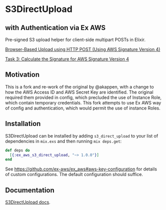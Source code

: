 # S3DirectUpload 
## with Authentication via Ex AWS
Pre-signed S3 upload helper for client-side multipart POSTs in Elixir.

[Browser-Based Upload using HTTP POST (Using AWS Signature Version 4)](http://docs.aws.amazon.com/AmazonS3/latest/API/sigv4-post-example.html)

[Task 3: Calculate the Signature for AWS Signature Version 4](http://docs.aws.amazon.com/general/latest/gr/sigv4-calculate-signature.html)

## Motivation
This is a fork and re-work of the original by @akappen, with a change to how the AWS Access ID and AWS Secret Key are 
identified. The original required them provided in config, which precluded the use of Instance Role, which contain 
temporary credentials. This fork attempts to use Ex AWS way of config and authentication, which would permit the use of 
instance Roles.

## Installation

S3DirectUpload can be installed by adding `s3_direct_upload` to your
list of dependencies in `mix.exs` and then running `mix deps.get`:

```elixir
def deps do
  [{:ex_aws_s3_direct_upload, "~> 1.0.0"}]
end
```

See https://github.com/ex-aws/ex_aws#aws-key-configuration for details of custom configurations. The default configuration should suffice.

## Documentation

[S3DirectUpload docs](https://hexdocs.pm/ex_aws_s3_direct_upload).
